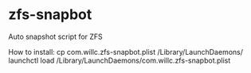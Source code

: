 # zfs-snapbot
Auto snapshot script for ZFS

How to install:
cp com.willc.zfs-snapbot.plist /Library/LaunchDaemons/
launchctl load /Library/LaunchDaemons/com.willc.zfs-snapbot.plist 

